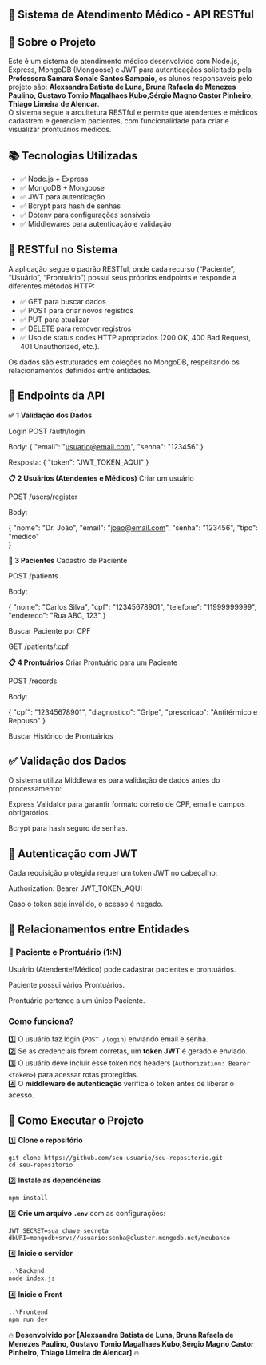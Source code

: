 ## 📌 Sistema de Atendimento Médico - API RESTful

## 📖 Sobre o Projeto

Este é um sistema de atendimento médico desenvolvido com Node.js, Express, MongoDB (Mongoose) e JWT para autenticaçãos solicitado pela **Professora Samara Sonale Santos Sampaio**, os alunos responsaveis pelo projeto são: **Alexsandra Batista de Luna, Bruna Rafaela de Menezes Paulino, Gustavo Tomio Magalhaes Kubo,Sérgio Magno Castor Pinheiro, Thiago Limeira de Alencar**.  
O sistema segue a arquitetura RESTful e permite que atendentes e médicos cadastrem e gerenciem pacientes, com funcionalidade para criar e visualizar prontuários médicos.


## 📚 Tecnologias Utilizadas

- ✅ Node.js + Express
- ✅ MongoDB + Mongoose
- ✅ JWT para autenticação
- ✅ Bcrypt para hash de senhas
- ✅ Dotenv para configurações sensíveis
- ✅ Middlewares para autenticação e validação


## 📌 RESTful no Sistema
A aplicação segue o padrão RESTful, onde cada recurso (“Paciente”, “Usuário”, “Prontuário”) possui seus próprios endpoints e responde a diferentes métodos HTTP:

- ✅ GET para buscar dados  
- ✅ POST para criar novos registros  
- ✅ PUT para atualizar  
- ✅ DELETE para remover registros  
- ✅ Uso de status codes HTTP apropriados (200 OK, 400 Bad Request, 401 Unauthorized, etc.).

Os dados são estruturados em coleções no MongoDB, respeitando os relacionamentos definidos entre entidades.

## 🔹 Endpoints da API

**✅ 1 Validação dos Dados**

Login
POST /auth/login

Body:
{
  "email": "usuario@email.com",
  "senha": "123456"
}

Resposta:
{
  "token": "JWT_TOKEN_AQUI"
}


**📋 2 Usuários (Atendentes e Médicos)**
Criar um usuário

POST /users/register

Body:

{
  "nome": "Dr. João",
  "email": "joao@email.com",
  "senha": "123456",
  "tipo": "medico"  
}

**📝 3 Pacientes**
Cadastro de Paciente

POST /patients

Body:

{
  "nome": "Carlos Silva",
  "cpf": "12345678901",
  "telefone": "11999999999",
  "endereco": "Rua ABC, 123"
}

Buscar Paciente por CPF

GET /patients/:cpf

**📋 4 Prontuários**
Criar Prontuário para um Paciente

POST /records

Body:

{
  "cpf": "12345678901",
  "diagnostico": "Gripe",
  "prescricao": "Antitérmico e Repouso"
}


Buscar Histórico de Prontuários


## ✅ Validação dos Dados
O sistema utiliza Middlewares para validação de dados antes do processamento:

Express Validator para garantir formato correto de CPF, email e campos obrigatórios.

Bcrypt para hash seguro de senhas.

## 🔑 Autenticação com JWT
Cada requisição protegida requer um token JWT no cabeçalho:

Authorization: Bearer JWT_TOKEN_AQUI

Caso o token seja inválido, o acesso é negado.

## 🔗 Relacionamentos entre Entidades
### **📌 Paciente e Prontuário (1:N)**
Usuário (Atendente/Médico) pode cadastrar pacientes e prontuários.

Paciente possui vários Prontuários.

Prontuário pertence a um único Paciente.

### **Como funciona?**
1️⃣ O usuário faz login (`POST /login`) enviando email e senha.  
2️⃣ Se as credenciais forem corretas, um **token JWT** é gerado e enviado.  
3️⃣ O usuário deve incluir esse token nos headers (`Authorization: Bearer <token>`) para acessar rotas protegidas.  
4️⃣ O **middleware de autenticação** verifica o token antes de liberar o acesso.


## 🚀 Como Executar o Projeto

1️⃣ **Clone o repositório**
```
git clone https://github.com/seu-usuario/seu-repositorio.git
cd seu-repositorio
```

2️⃣ **Instale as dependências**
```
npm install
```

3️⃣ **Crie um arquivo `.env`** com as configurações:
```
JWT_SECRET=sua_chave_secreta
dbURI=mongodb+srv://usuario:senha@cluster.mongodb.net/meubanco
```

4️⃣ **Inicie o servidor**
```bash
..\Backend
node index.js
```

4️⃣ **Inicie o Front**
```bash
..\Frontend
npm run dev
```
🔥 **Desenvolvido por [Alexsandra Batista de Luna, Bruna Rafaela de Menezes Paulino, Gustavo Tomio Magalhaes Kubo,Sérgio Magno Castor Pinheiro, Thiago Limeira de Alencar]** 🔥

